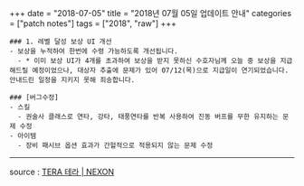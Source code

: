 +++
date = "2018-07-05"
title = "2018년 07월 05일 업데이트 안내"
categories = ["patch notes"]
tags = ["2018", "raw"]
+++

```
### 1. 레벨 달성 보상 UI 개선
- 보상을 누적하여 한번에 수령 가능하도록 개선됩니다.
  - * 이미 보상 UI가 4개를 초과하여 보상을 받지 못하신 수호자님께 오늘 중 보상을 지급해드릴 예정이었으나, 대상자 추출에 문제가 있어 07/12(목)으로 지급일이 연기되었습니다. 안내드린 일정을 지키지 못해 죄송합니다.

### [버그수정]
- 스킬
  - 권술사 클래스로 연타, 강타, 태풍연타를 반복 사용하여 진동 버프를 무한 유지하는 문제 수정
- 아이템
  - 장비 패시브 옵션 효과가 간헐적으로 적용되지 않는 문제 수정
```

----

source : [TERA 테라 | NEXON](http://tera.nexon.com/news/update/view.aspx?n4articlesn=342)
